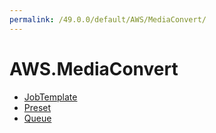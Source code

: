 ```yaml
---
permalink: /49.0.0/default/AWS/MediaConvert/
---
```


# AWS.MediaConvert



* [JobTemplate](JobTemplate.md)
* [Preset](Preset.md)
* [Queue](Queue.md)